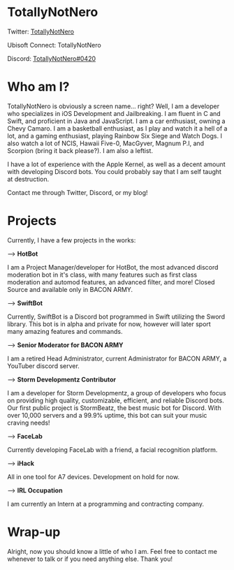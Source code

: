 # TotallyNotNero

Twitter: [TotallyNotNero](https://www.twitter.com/totallynotnero)

Ubisoft Connect: TotallyNotNero

Discord: [TotallyNotNero#0420](https://discord.com/users/323982743908384768)

# Who am I?
TotallyNotNero is obviously a screen name... right? Well, I am a developer who specializes in iOS Development and Jailbreaking. I am fluent in C and Swift, and proficient in Java and JavaScript. I am a car enthusiast, owning a Chevy Camaro. I am a basketball enthusiast, as I play and watch it a hell of a lot, and a gaming enthusiast, playing Rainbow Six Siege and Watch Dogs. I also watch a lot of NCIS, Hawaii Five-0, MacGyver, Magnum P.I, and Scorpion (bring it back please?). I am also a leftist.

I have a lot of experience with the Apple Kernel, as well as a decent amount with developing Discord bots. You could probably say that I am self taught at destruction.

Contact me through Twitter, Discord, or my blog!

# Projects

Currently, I have a few projects in the works:

--> **HotBot**

I am a Project Manager/developer for HotBot, the most advanced discord moderation bot in it's class, with many features such as first class moderation and automod features, an advanced filter, and more! Closed Source and available only in BACON ARMY.

--> **SwiftBot**

Currently, SwiftBot is a Discord bot programmed in Swift utilizing the Sword library. This bot is in alpha and private for now, however will later sport many amazing features and commands.

--> **Senior Moderator for BACON ARMY**

I am a retired Head Administrator, current Administrator for BACON ARMY, a YouTuber discord server. 

--> **Storm Developmentz Contributor**

I am a developer for Storm Developmentz, a group of developers who focus on providing high quality, customizable, efficient, and reliable Discord bots. Our first public project is StormBeatz, the best music bot for Discord. With over 10,000 servers and a 99.9% uptime, this bot can suit your music craving needs!

--> **FaceLab**

Currently developing FaceLab with a friend, a facial recognition platform.

--> **iHack**

All in one tool for A7 devices. Development on hold for now.

--> **IRL Occupation**

I am currently an Intern at a programming and contracting company.

# Wrap-up

Alright, now you should know a little of who I am. Feel free to contact me whenever to talk or if you need anything else. Thank you!

